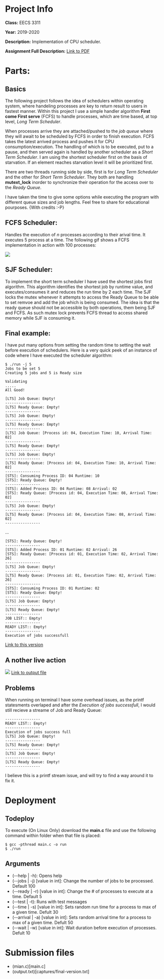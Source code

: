 # Project Info

**Class:** EECS 3311

**Year:** 2019-2020

**Description:** Implementation of CPU scheduler.

**Assignment Full Description:** [Link to PDF](captures/assignment-info.pdf)

# Parts:

## Basics

The following project follows the idea of schedulers within operating system, where handeling processes are key to return result to users in fastest manner. Within this project I use a simple handler algorithm **First come First serve** (FCFS) to handle processes, which are time based, at top level, _Long Term Scheduler_.

When processes arrive they are attached/pushed to the _job queue_ where they will await to be scheduled by FCFS in order to finish execution. FCFS takes the latest arrived process and pushes it for CPU consumption/execution. The handling of which is to be executed, put to a pause, and then served again is handled by another scheduler as a _Short Term Scheduler_. I am using the shortest scheduler first on the basis of starvation. If an element reaches starvation level it will be prioritized first.

There are two threads running side by side, first is for _Long Term Scheduler_ and the other for _Short Term Scheduler_. They both are handling **mutext_lock** inorder to synchronize their operation for the access over to the *Ready Queue*.

I have taken the time to give some options while executing the program with different queue sizes and job lengths. Feel free to share for educational pourposes. {With credits :-P}

## FCFS Scheduler:
Handles the execution of _n_ processes according to their arival time. It executes 5 process at a time. The following gif shows a FCFS implementation in action with 100 processes:

![](captures/FCFS-Implementation.gif)

## SJF Scheduler:
To implement the short term scheduler I have used the shortest jobs first algorithm. This algorithm identifies the shortest job by runtime value, and executes/consumes it and reduces the run time by 2 each time. The SJF locks the mutex whenever it attempts to access the Ready Queue to be able to set remvoe and add the job which is being consumed. The idea is that the ready queue should not be accessible by both operations, them being SJF and FCFS. As such mutex lock prevents FCFS thread to access shared memory while SJF is consuming it.

## Final example:
I have put many options from setting the random time to setting the wait before execution of schedulers. Here is a very quick peek of an instance of code where I have executed the scheduler algorithm:

```console
$ ./run -j 5
Jobs to be set 5
Creating 5 jobs and 5 is Ready size

Validating
.....
All Good! 

[LTS] Job Queue: Empty!
----------------
[LTS] Ready Queue: Empty!
----------------
[LTS] Job Queue: Empty!
----------------
[LTS] Ready Queue: Empty!
----------------
[LTS] Job Queue: [Process id: 04, Execution Time: 10, Arrival Time: 02]	
----------------
[LTS] Ready Queue: Empty!
----------------
[LTS] Job Queue: Empty!
----------------
[LTS] Ready Queue: [Process id: 04, Execution Time: 10, Arrival Time: 02]	
----------------
[STS]: Consuming Process ID: 04	Runtime: 10
[STS]: Ready Queue: Empty!
----------------
[STS]: Added Process ID: 04	Runtime: 08	Arrival: 02
[STS]: Ready Queue: [Process id: 04, Execution Time: 08, Arrival Time: 02]	
----------------
[LTS] Job Queue: Empty!
----------------
[LTS] Ready Queue: [Process id: 04, Execution Time: 08, Arrival Time: 02]	
----------------
```

...

```console
[STS]: Ready Queue: Empty!
----------------
[STS]: Added Process ID: 01	Runtime: 02	Arrival: 26
[STS]: Ready Queue: [Process id: 01, Execution Time: 02, Arrival Time: 26]	
----------------
[LTS] Job Queue: Empty!
----------------
[LTS] Ready Queue: [Process id: 01, Execution Time: 02, Arrival Time: 26]	
----------------
[STS]: Consuming Process ID: 01	Runtime: 02
[STS]: Ready Queue: Empty!
----------------
[LTS] Job Queue: Empty!
----------------
[LTS] Ready Queue: Empty!
----------------
JOB LIST:: Empty!
----------------
READY LIST:: Empty!
----------------
Execution of jobs successfull
```

[Link to this version](/captures/sample.txt)

## A nother live action

![](/captures/Live-Version.gif)
[Link to output file](/captures/sample2.txt)

## Problems
When running on terminal I have some overhead issues, as the printf statesments overlaped and after the _Execution of jobs successfull_, I would still recieve a streame of Job and Ready Queue:

```console
----------------
READY LIST:: Empty!
----------------
Execution of jobs success full
[LTS] Job Queue: Empty!
----------------
[LTS] Ready Queue: Empty!
----------------
[LTS] Job Queue: Empty!
----------------
[LTS] Ready Queue: Empty!
----------------
```

I believe this is a printf stream issue, and will try to find a way around it to fix it.

# Deployment

## Todeploy

To execute (On Linux Only) download the **main.c** file and use the following command within folder when that file is placed:

```console
$ gcc -pthread main.c -o run
$ ./run
```

## Arguments

+ (--help | -h): Opens help
+ (--jobs | -j) [value in int]: Change the number of jobs to be processed. Default 100
+ (--ready | -r) [value in int]: Change the # of processes to execute at a time. Default 5
+ (--test | -t):	Runs with test messages
+ (--time | -s) [value in int]: Sets random run time for a process to max of a given time. Defult 30
+ (--arrival | -a) [value in int]: Sets random arrival time for a process to max of a given time. Defult 50
+ (--wait | -w) [value in int]: Wait duration before execution of processes. Defult 10

# Submission files
+ (mian.c)[main.c]
+ (output.txt)[captures/final-version.txt]


